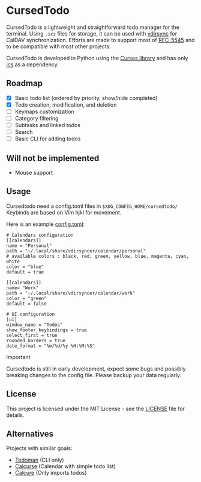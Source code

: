 # CursedTodo

CursedTodo is a lightweight and straightforward todo manager for the terminal. Using `.ics` files for storage, it can be used with [vdirsync](http://vdirsyncer.pimutils.org) for CalDAV synchronization. Efforts are made to support most of [RFC-5545](https://icalendar.org/RFC-Specifications/iCalendar-RFC-5545/) and to be compatible with most other projects.

CursedTodo is developed in Python using the [Curses library](https://docs.python.org/3.13/library/curses.html) and has only [ics](https://github.com/ics-py/ics-py) as a dependency.

## Roadmap

- [x] Basic todo list (ordered by priority, show/hide completed)
- [x] Todo creation, modification, and deletion
- [ ] Keymaps customization
- [ ] Category filtering
- [ ] Subtasks and linked todos
- [ ] Search
- [ ] Basic CLI for adding todos

## Will not be implemented
- Mouse support

## Usage
Cursedtodo need a config.toml files in `$XDG_CONFIG_HOME/cursedtodo/`
Keybinds are based on Vim hjkl for movement.

Here is an example [config.toml](config.toml):
```
# Calendars configuration
[[calendars]]
name = "Personal"
path = "~/.local/share/vdirsyncer/calendar/personal"
# available colors : black, red, green, yellow, blue, magenta, cyan, white
color = "blue"
default = true

[[calendars]]
name= "Work"
path = "~/.local/share/vdirsyncer/calendar/work"
color = "green"
default = false

# UI configuration
[ui]
window_name = "Todos"
show_footer_keybindings = true
select_first = true
rounded_borders = true
date_format = "%m/%d/%y %H:%M:%S"

```

> [!IMPORTANT]  
> Cursedtodo is still in early development, expect some bugs and possibly breaking changes to the
> config file. Please backup your data regularly.


## License

This project is licensed under the MIT License - see the [LICENSE](LICENSE) file for details.

## Alternatives

Projects with similar goals:

- [Todoman](https://github.com/pimutils/todoman) (CLI only)
- [Calcurse](https://calcurse.org/) (Calendar with simple todo list)
- [Calcure](https://github.com/anufrievroman/calcure) (Only imports todos)
